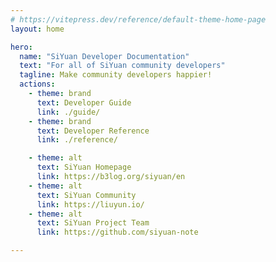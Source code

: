 ```yaml
---
# https://vitepress.dev/reference/default-theme-home-page
layout: home

hero:
  name: "SiYuan Developer Documentation"
  text: "For all of SiYuan community developers"
  tagline: Make community developers happier!
  actions:
    - theme: brand
      text: Developer Guide
      link: ./guide/
    - theme: brand
      text: Developer Reference
      link: ./reference/

    - theme: alt
      text: SiYuan Homepage
      link: https://b3log.org/siyuan/en
    - theme: alt
      text: SiYuan Community
      link: https://liuyun.io/
    - theme: alt
      text: SiYuan Project Team
      link: https://github.com/siyuan-note

---
```

